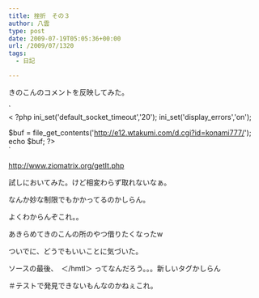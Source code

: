 ```yaml
---
title: 挫折　その３
author: 八雲
type: post
date: 2009-07-19T05:05:36+00:00
url: /2009/07/1320
tags:
  - 日記

---
```

きのこんのコメントを反映してみた。

`<br />
< ?php
ini_set('default_socket_timeout','20');
ini_set('display_errors','on');

$buf = file_get_contents('http://e12.wtakumi.com/d.cgi?id=konami777/');
echo $buf;
?><br />
` 
  
<http://www.ziomatrix.org/getIt.php>
  
試しにおいてみた。けど相変わらず取れないなぁ。
  
なんか妙な制限でもかかってるのかしらん。
  
よくわからんぞこれ。。
  
あきらめてきのこんの所のやつ借りたくなったw

ついでに、どうでもいいことに気づいた。
  
ソースの最後、　＜/hmtl＞ ってなんだろう。。。新しいタグかしらん
  
＃テストで発見できないもんなのかねぇこれ。
